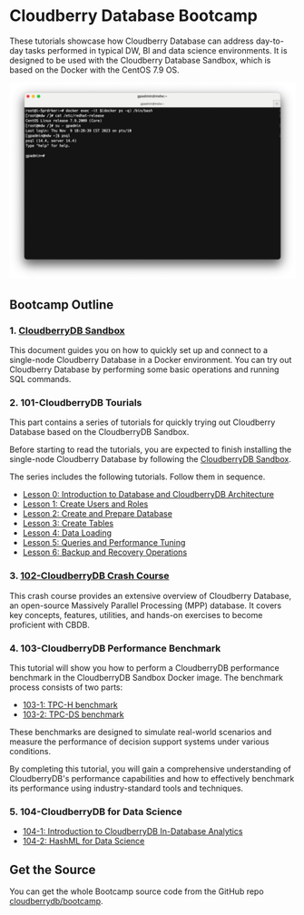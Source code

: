 # Cloudberry Database Bootcamp

These tutorials showcase how Cloudberry Database can address day-to-day tasks
performed in typical DW, BI and data science environments. It is designed to
be used with the Cloudberry Database Sandbox, which is based on the Docker
with the CentOS 7.9 OS.

![CloudberryDB Sandbox](./images/cbdb-sandbox.png)

## Bootcamp Outline

### 1. [CloudberryDB Sandbox](./bootcamp/cbdb-sandbox)

This document guides you on how to quickly set up and connect to a single-node
Cloudberry Database in a Docker environment. You can try out Cloudberry
Database by performing some basic operations and running SQL commands.

### 2. 101-CloudberryDB Tourials

This part contains a series of tutorials for quickly trying out Cloudberry
Database based on the CloudberryDB Sandbox.

Before starting to read the tutorials, you are expected to finish installing
the single-node Cloudberry Database by following the [CloudberryDB Sandbox](./bootcamp/cbdb-sandbox).

The series includes the following tutorials. Follow them in sequence.

- [Lesson 0: Introduction to Database and CloudberryDB Architecture](./bootcamp/101-0-introduction-to-database-and-cloudberrydb-architecture)
- [Lesson 1: Create Users and Roles](./bootcamp/101-1-create-users-and-roles)
- [Lesson 2: Create and Prepare Database](./bootcamp/101-2-create-and-prepare-database)
- [Lesson 3: Create Tables](./bootcamp/101-3-create-tables)
- [Lesson 4: Data Loading](./bootcamp/101-4-data-loading)
- [Lesson 5: Queries and Performance Tuning](./bootcamp/101-5-queries-and-performance-tuning)
- [Lesson 6: Backup and Recovery Operations](./bootcamp/101-6-backup-and-recovery-operations)

### 3. [102-CloudberryDB Crash Course](./bootcamp/102-cbdb-crash-course)

This crash course provides an extensive overview of Cloudberry Database, an
open-source Massively Parallel Processing (MPP) database. It covers key
concepts, features, utilities, and hands-on exercises to become proficient
with CBDB.

### 4. 103-CloudberryDB Performance Benchmark

This tutorial will show you how to perform a CloudberryDB performance
benchmark in the CloudberryDB Sandbox Docker image. The benchmark process
consists of two parts:

- [103-1: TPC-H benchmark](./bootcamp/103-cbdb-performance-benchmark-tpch)
- [103-2: TPC-DS benchmark](./bootcamp/103-cbdb-performance-benchmark-tpcds)

These benchmarks are designed to simulate real-world scenarios and measure the
performance of decision support systems under various conditions.

By completing this tutorial, you will gain a comprehensive understanding of
CloudberryDB's performance capabilities and how to effectively benchmark its
performance using industry-standard tools and techniques.

### 5. 104-CloudberryDB for Data Science

- [104-1: Introduction to CloudberryDB In-Database Analytics](./bootcamp/104-1-introduction-to-cloudberrydb-in-database-analytics)
- [104-2: HashML for Data Science](./bootcamp/104-2-hashml-for-datascience)

## Get the Source

You can get the whole Bootcamp source code from the GitHub repo
[cloudberrydb/bootcamp](https://github.com/cloudberrydb/bootcamp).

